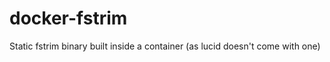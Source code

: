 docker-fstrim
=============

Static fstrim binary built inside a container (as lucid doesn't come with one)
